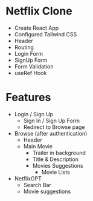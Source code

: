 # Netflix Clone
    
- Create React App
- Configured Tailwind CSS
- Header
- Routing
- Login Form
- SignUp Form
- Form Validation
- useRef Hook

# Features

- Login / Sign Up
    - Sign In / Sign Up Form
    - Redirect to Browse page
- Browse (after authentication)
    - Header
    - Main Movie
        - Trailer in background
        - Title & Description
        - Movies Suggestions
            - Movie Lists
- NetflixGPT
    - Search Bar
    - Movie suggestions